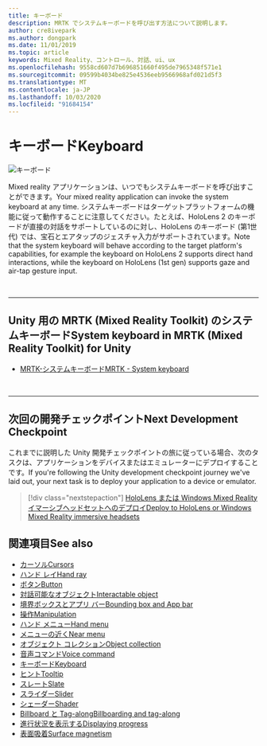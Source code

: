 ```yaml
---
title: キーボード
description: MRTK でシステムキーボードを呼び出す方法について説明します。
author: cre8ivepark
ms.author: dongpark
ms.date: 11/01/2019
ms.topic: article
keywords: Mixed Reality、コントロール、対話、ui、ux
ms.openlocfilehash: 9558cd607d7b696851660f495de7965348f571e1
ms.sourcegitcommit: 09599b4034be825e4536eeb9566968afd021d5f3
ms.translationtype: MT
ms.contentlocale: ja-JP
ms.lasthandoff: 10/03/2020
ms.locfileid: "91684154"
---
```

# <a name="keyboard"></a><span data-ttu-id="c795c-104">キーボード</span><span class="sxs-lookup"><span data-stu-id="c795c-104">Keyboard</span></span>

![キーボード](images/UX_Hero_Keyboard.jpg)

<span data-ttu-id="c795c-106">Mixed reality アプリケーションは、いつでもシステムキーボードを呼び出すことができます。</span><span class="sxs-lookup"><span data-stu-id="c795c-106">Your mixed reality application can invoke the system keyboard at any time.</span></span> <span data-ttu-id="c795c-107">システムキーボードはターゲットプラットフォームの機能に従って動作することに注意してください。たとえば、HoloLens 2 のキーボードが直接の対話をサポートしているのに対し、HoloLens のキーボード (第1世代) では、宝石とエアタップのジェスチャ入力がサポートされています。</span><span class="sxs-lookup"><span data-stu-id="c795c-107">Note that the system keyboard will behave according to the target platform's capabilities, for example the keyboard on HoloLens 2 supports direct hand interactions, while the keyboard on HoloLens (1st gen) supports gaze and air-tap gesture input.</span></span>


<br>

---

## <a name="system-keyboard-in-mrtk-mixed-reality-toolkit-for-unity"></a><span data-ttu-id="c795c-108">Unity 用の MRTK (Mixed Reality Toolkit) のシステムキーボード</span><span class="sxs-lookup"><span data-stu-id="c795c-108">System keyboard in MRTK (Mixed Reality Toolkit) for Unity</span></span>

* [<span data-ttu-id="c795c-109">MRTK-システムキーボード</span><span class="sxs-lookup"><span data-stu-id="c795c-109">MRTK - System keyboard</span></span>](https://microsoft.github.io/MixedRealityToolkit-Unity/Documentation/README_SystemKeyboard.html)

<br>

---

## <a name="next-development-checkpoint"></a><span data-ttu-id="c795c-110">次回の開発チェックポイント</span><span class="sxs-lookup"><span data-stu-id="c795c-110">Next Development Checkpoint</span></span>

<span data-ttu-id="c795c-111">これまでに説明した Unity 開発チェックポイントの旅に従っている場合、次のタスクは、アプリケーションをデバイスまたはエミュレーターにデプロイすることです。</span><span class="sxs-lookup"><span data-stu-id="c795c-111">If you're following the Unity development checkpoint journey we've laid out, your next task is to deploy your application to a device or emulator.</span></span> 

> [!div class="nextstepaction"]
> [<span data-ttu-id="c795c-112">HoloLens または Windows Mixed Reality イマーシブヘッドセットへのデプロイ</span><span class="sxs-lookup"><span data-stu-id="c795c-112">Deploy to HoloLens or Windows Mixed Reality immersive headsets</span></span>](../develop/platform-capabilities-and-apis/using-visual-studio.md)

## <a name="see-also"></a><span data-ttu-id="c795c-113">関連項目</span><span class="sxs-lookup"><span data-stu-id="c795c-113">See also</span></span>

* [<span data-ttu-id="c795c-114">カーソル</span><span class="sxs-lookup"><span data-stu-id="c795c-114">Cursors</span></span>](cursors.md)
* [<span data-ttu-id="c795c-115">ハンド レイ</span><span class="sxs-lookup"><span data-stu-id="c795c-115">Hand ray</span></span>](point-and-commit.md)
* [<span data-ttu-id="c795c-116">ボタン</span><span class="sxs-lookup"><span data-stu-id="c795c-116">Button</span></span>](button.md)
* [<span data-ttu-id="c795c-117">対話可能なオブジェクト</span><span class="sxs-lookup"><span data-stu-id="c795c-117">Interactable object</span></span>](interactable-object.md)
* [<span data-ttu-id="c795c-118">境界ボックスとアプリ バー</span><span class="sxs-lookup"><span data-stu-id="c795c-118">Bounding box and App bar</span></span>](app-bar-and-bounding-box.md)
* [<span data-ttu-id="c795c-119">操作</span><span class="sxs-lookup"><span data-stu-id="c795c-119">Manipulation</span></span>](direct-manipulation.md)
* [<span data-ttu-id="c795c-120">ハンド メニュー</span><span class="sxs-lookup"><span data-stu-id="c795c-120">Hand menu</span></span>](hand-menu.md)
* [<span data-ttu-id="c795c-121">メニューの近く</span><span class="sxs-lookup"><span data-stu-id="c795c-121">Near menu</span></span>](near-menu.md)
* [<span data-ttu-id="c795c-122">オブジェクト コレクション</span><span class="sxs-lookup"><span data-stu-id="c795c-122">Object collection</span></span>](object-collection.md)
* [<span data-ttu-id="c795c-123">音声コマンド</span><span class="sxs-lookup"><span data-stu-id="c795c-123">Voice command</span></span>](voice-input.md)
* [<span data-ttu-id="c795c-124">キーボード</span><span class="sxs-lookup"><span data-stu-id="c795c-124">Keyboard</span></span>](keyboard.md)
* [<span data-ttu-id="c795c-125">ヒント</span><span class="sxs-lookup"><span data-stu-id="c795c-125">Tooltip</span></span>](tooltip.md)
* [<span data-ttu-id="c795c-126">スレート</span><span class="sxs-lookup"><span data-stu-id="c795c-126">Slate</span></span>](slate.md)
* [<span data-ttu-id="c795c-127">スライダー</span><span class="sxs-lookup"><span data-stu-id="c795c-127">Slider</span></span>](slider.md)
* [<span data-ttu-id="c795c-128">シェーダー</span><span class="sxs-lookup"><span data-stu-id="c795c-128">Shader</span></span>](shader.md)
* [<span data-ttu-id="c795c-129">Billboard と Tag-along</span><span class="sxs-lookup"><span data-stu-id="c795c-129">Billboarding and tag-along</span></span>](billboarding-and-tag-along.md)
* [<span data-ttu-id="c795c-130">進行状況を表示する</span><span class="sxs-lookup"><span data-stu-id="c795c-130">Displaying progress</span></span>](progress.md)
* [<span data-ttu-id="c795c-131">表面吸着</span><span class="sxs-lookup"><span data-stu-id="c795c-131">Surface magnetism</span></span>](surface-magnetism.md)
